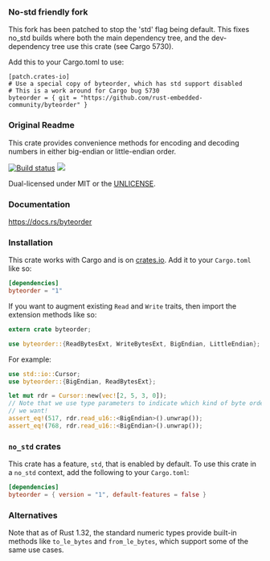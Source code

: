 ### No-std friendly fork

This fork has been patched to stop the 'std' flag being default. This fixes
no_std builds where both the main dependency tree, and the dev-dependency tree
use this crate (see Cargo 5730).

Add this to your Cargo.toml to use:

```
[patch.crates-io]
# Use a special copy of byteorder, which has std support disabled
# This is a work around for Cargo bug 5730
byteorder = { git = "https://github.com/rust-embedded-community/byteorder" }
```

### Original Readme

This crate provides convenience methods for encoding and decoding
numbers in either big-endian or little-endian order.

[![Build status](https://api.travis-ci.org/BurntSushi/byteorder.svg)](https://travis-ci.org/BurntSushi/byteorder)
[![](http://meritbadge.herokuapp.com/byteorder)](https://crates.io/crates/byteorder)

Dual-licensed under MIT or the [UNLICENSE](http://unlicense.org).


### Documentation

https://docs.rs/byteorder


### Installation

This crate works with Cargo and is on
[crates.io](https://crates.io/crates/byteorder). Add it to your `Cargo.toml`
like so:

```toml
[dependencies]
byteorder = "1"
```

If you want to augment existing `Read` and `Write` traits, then import the
extension methods like so:

```rust
extern crate byteorder;

use byteorder::{ReadBytesExt, WriteBytesExt, BigEndian, LittleEndian};
```

For example:

```rust
use std::io::Cursor;
use byteorder::{BigEndian, ReadBytesExt};

let mut rdr = Cursor::new(vec![2, 5, 3, 0]);
// Note that we use type parameters to indicate which kind of byte order
// we want!
assert_eq!(517, rdr.read_u16::<BigEndian>().unwrap());
assert_eq!(768, rdr.read_u16::<BigEndian>().unwrap());
```

### `no_std` crates

This crate has a feature, `std`, that is enabled by default. To use this crate
in a `no_std` context, add the following to your `Cargo.toml`:

```toml
[dependencies]
byteorder = { version = "1", default-features = false }
```


### Alternatives

Note that as of Rust 1.32, the standard numeric types provide built-in methods
like `to_le_bytes` and `from_le_bytes`, which support some of the same use
cases.
